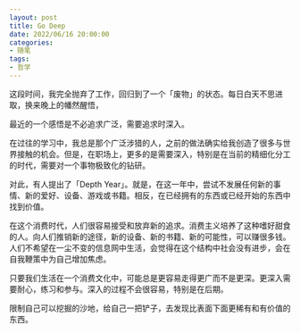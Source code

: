 ```yaml
---
layout: post
title: Go Deep
date: 2022/06/16 20:00:00
categories:
- 随笔
tags:
- 哲学
---
```


这段时间，我完全抛弃了工作，回归到了一个「废物」的状态。每日白天不思进取，换来晚上的幡然醒悟，

最近的一个感悟是不必追求广泛，需要追求时深入。

在过往的学习中，我总是那个广泛涉猎的人，之前的做法确实给我创造了很多与世界接触的机会。但是，在职场上，更多的是需要深入，特别是在当前的精细化分工的时代，需要对一个事物极致化的钻研。

对此，有人提出了「Depth Year」。就是，在这一年中，尝试不发展任何新的事情、新的爱好、设备、游戏或书籍。相反，在已经拥有的东西或已经开始的东西中找到价值。

在这个消费时代，人们很容易接受和放弃新的追求。消费主义培养了这种嗜好甜食的人。向人们推销新的途径，新的设备、新的书籍、新的可能性，可以赚很多钱。人们不希望在一尘不变的信息网中生活，会觉得在这个结构中社会没有进步，会在自我鞭策中为自己增加焦虑。

只要我们生活在一个消费文化中，可能总是更容易走得更广而不是更深。更深入需要耐心，练习和参与。深入的过程不会很容易，特别是在后期。

限制自己可以挖掘的沙地，给自己一把铲子，去发现比表面下面更稀有和有价值的东西。
